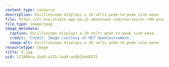```yaml
---
content_type: resource
description: Oscilloscope displays a 10 volts peak-to-peak sine wave.
file: https://ol-ocw-studio-app-qa.s3.amazonaws.com/courses/ec-s06-practical-electronics-fall-2004/32196bca1ba5a2251ea9ac0b24ed6372_8.jpg
file_type: image/jpeg
image_metadata:
  caption: Oscilloscope displays a 10 volts peak-to-peak sine wave.
  credit: 'Credit: Image courtesy of MIT OpenCourseWare.'
  image-alt: Oscilloscope displays a 10 volts peak-to-peak sine wave.
resourcetype: Image
title: 8.jpg
uid: 32196bca-1ba5-a225-1ea9-ac0b24ed6372
---
```

